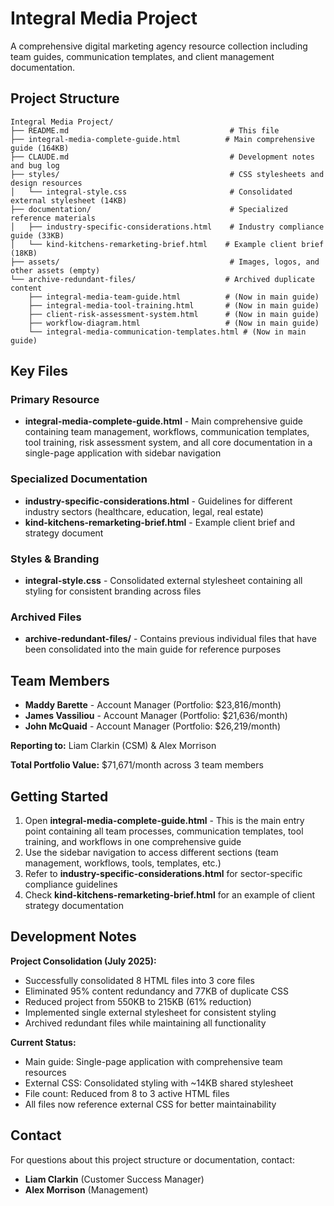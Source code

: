 # Integral Media Project

A comprehensive digital marketing agency resource collection including team guides, communication templates, and client management documentation.

## Project Structure

```
Integral Media Project/
├── README.md                                    # This file
├── integral-media-complete-guide.html          # Main comprehensive guide (164KB)
├── CLAUDE.md                                    # Development notes and bug log
├── styles/                                      # CSS stylesheets and design resources
│   └── integral-style.css                       # Consolidated external stylesheet (14KB)
├── documentation/                               # Specialized reference materials
│   ├── industry-specific-considerations.html    # Industry compliance guide (33KB)
│   └── kind-kitchens-remarketing-brief.html    # Example client brief (18KB)
├── assets/                                      # Images, logos, and other assets (empty)
└── archive-redundant-files/                    # Archived duplicate content
    ├── integral-media-team-guide.html          # (Now in main guide)
    ├── integral-media-tool-training.html       # (Now in main guide)  
    ├── client-risk-assessment-system.html      # (Now in main guide)
    ├── workflow-diagram.html                   # (Now in main guide)
    └── integral-media-communication-templates.html # (Now in main guide)
```

## Key Files

### Primary Resource
- **integral-media-complete-guide.html** - Main comprehensive guide containing team management, workflows, communication templates, tool training, risk assessment system, and all core documentation in a single-page application with sidebar navigation

### Specialized Documentation  
- **industry-specific-considerations.html** - Guidelines for different industry sectors (healthcare, education, legal, real estate)
- **kind-kitchens-remarketing-brief.html** - Example client brief and strategy document

### Styles & Branding
- **integral-style.css** - Consolidated external stylesheet containing all styling for consistent branding across files

### Archived Files
- **archive-redundant-files/** - Contains previous individual files that have been consolidated into the main guide for reference purposes

## Team Members

- **Maddy Barette** - Account Manager (Portfolio: $23,816/month)
- **James Vassiliou** - Account Manager (Portfolio: $21,636/month)  
- **John McQuaid** - Account Manager (Portfolio: $26,219/month)

**Reporting to:** Liam Clarkin (CSM) & Alex Morrison

**Total Portfolio Value:** $71,671/month across 3 team members

## Getting Started

1. Open **integral-media-complete-guide.html** - This is the main entry point containing all team processes, communication templates, tool training, and workflows in one comprehensive guide
2. Use the sidebar navigation to access different sections (team management, workflows, tools, templates, etc.)
3. Refer to **industry-specific-considerations.html** for sector-specific compliance guidelines
4. Check **kind-kitchens-remarketing-brief.html** for an example of client strategy documentation

## Development Notes

**Project Consolidation (July 2025):**
- Successfully consolidated 8 HTML files into 3 core files
- Eliminated 95% content redundancy and 77KB of duplicate CSS
- Reduced project from 550KB to 215KB (61% reduction)
- Implemented single external stylesheet for consistent styling
- Archived redundant files while maintaining all functionality

**Current Status:**
- Main guide: Single-page application with comprehensive team resources
- External CSS: Consolidated styling with ~14KB shared stylesheet
- File count: Reduced from 8 to 3 active HTML files
- All files now reference external CSS for better maintainability

## Contact

For questions about this project structure or documentation, contact:
- **Liam Clarkin** (Customer Success Manager)
- **Alex Morrison** (Management)